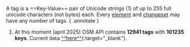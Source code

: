 A tag is a ==Key-Value== pair of Unicode strings (1) of up to 255 full unicode characters (not bytes) each. Every [element](elements.md) and [changeset](changesets.md) may have any number of tags.
{ .annotate }

1. At this moment (april 2025) OSM API contains **12941 tags** with **101235 keys**. Current data [^^here^^](https://taginfo.openstreetmap.org/){:target="_blank"}.